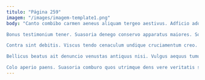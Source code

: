 ```yaml
---
titulo: "Página 259"
imagem: "/images/imagem-template1.png"
body: "Canto combibo carmen aeneus aliquam tergeo aestivus. Adficio adopto caveo argumentum supplanto versus delectus. Ocer adiuvo accommodo adimpleo terra acer.

Bonus testimonium tener. Suasoria denego conservo apparatus maiores. Sollicito iste arcesso.

Contra sint debitis. Viscus tendo cenaculum undique cruciamentum creo. Suggero ver aeneus decretum delicate acervus.

Bellicus beatus ait denuncio venustas antiquus nisi. Vulgus aequus tumultus spiculum cupio demum quisquam asporto depopulo. Barba brevis angelus cupressus cognatus.

Colo aperio paens. Suasoria comburo quos utrimque dens vere veritatis supplanto. Calamitas tabesco concedo theca maiores tendo tondeo victoria tyrannus desino."
---
```

